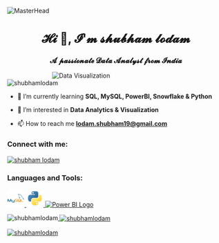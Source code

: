 ![MasterHead](https://www.impressico.com/wp-content/uploads/2020/10/bi-dashboard.gif)

<h1 align="center">𝓗𝓲 👋, 𝓘'𝓶 𝓼𝓱𝓾𝓫𝓱𝓪𝓶 𝓵𝓸𝓭𝓪𝓶</h1>
<h3 align="center">𝓐 𝓹𝓪𝓼𝓼𝓲𝓸𝓷𝓪𝓽𝓮 𝓓𝓪𝓽𝓪 𝓐𝓷𝓪𝓵𝔂𝓼𝓽 𝓯𝓻𝓸𝓶 𝓘𝓷𝓭𝓲𝓪</h3>

<img align="right" alt="Data Visualization" width="400" src="https://i.pinimg.com/originals/91/16/8b/91168b4873f6659b3e9fdfe4b89cd864.gif">

<p align="left"> <img src="https://komarev.com/ghpvc/?username=shubhamlodam&label=Profile%20views&color=0e75b6&style=flat" alt="shubhamlodam" /> </p>

- 🌱 I’m currently learning **SQL, MySQL, PowerBI, Snowflake & Python**

- 👀 I’m interested in **Data Analytics & Visualization**

- 📫 How to reach me **lodam.shubham19@gmail.com**

<h3 align="left">Connect with me:</h3>
<p align="left">
<a href="https://linkedin.com/in/shubham lodam" target="blank"><img align="center" src="https://raw.githubusercontent.com/rahuldkjain/github-profile-readme-generator/master/src/images/icons/Social/linked-in-alt.svg" alt="shubham lodam" height="30" width="40" /></a>
</p>

<h3 align="left">Languages and Tools:</h3>
<p align="left"> <a href="https://www.mysql.com/" target="_blank" rel="noreferrer"> <img src="https://raw.githubusercontent.com/devicons/devicon/master/icons/mysql/mysql-original-wordmark.svg" alt="mysql" width="40" height="40"/> </a> <a href="https://www.python.org" target="_blank" rel="noreferrer"> <img src="https://raw.githubusercontent.com/devicons/devicon/master/icons/python/python-original.svg" alt="python" width="40" height="40"/> </a> <a href="https://powerbi.microsoft.com/en-au/" target="_blank" rel="noreferrer"> <img src="https://powerapps.microsoft.com/images/application-logos/svg/powerbi.svg" alt="Power BI Logo" width="40" height="40"/> </p>

<p><img align="left" src="https://github-readme-stats.vercel.app/api/top-langs?username=shubhamlodam&show_icons=true&locale=en&layout=compact" alt="shubhamlodam" /></p>

<p>&nbsp;<img align="center" src="https://github-readme-stats.vercel.app/api?username=shubhamlodam&show_icons=true&locale=en" alt="shubhamlodam" /></p>

<p><img align="center" src="https://github-readme-streak-stats.herokuapp.com/?user=shubhamlodam&" alt="shubhamlodam" /></p>
